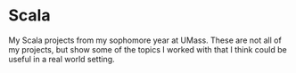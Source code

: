 # Scala
My Scala projects from my sophomore year at UMass. These are not all of my projects, but show some of the topics I worked with that I think could be useful in a real world setting.
